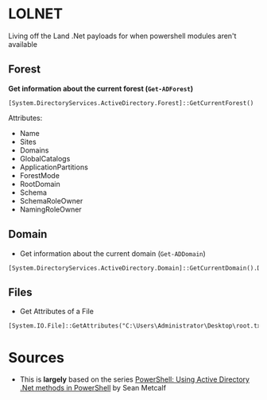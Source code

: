 # LOLNET
Living off the Land .Net payloads for when powershell modules aren't available


## Forest

**Get information about the current forest (`Get-ADForest`)**
```pwsh
[System.DirectoryServices.ActiveDirectory.Forest]::GetCurrentForest()
```
Attributes:
- Name
- Sites
- Domains
- GlobalCatalogs
- ApplicationPartitions
- ForestMode
- RootDomain
- Schema
- SchemaRoleOwner
- NamingRoleOwner
	

## Domain

* Get information about the current domain (`Get-ADDomain`)
```pwsh
[System.DirectoryServices.ActiveDirectory.Domain]::GetCurrentDomain().DomainControllers
```


## Files

* Get Attributes of a File
```pwsh
[System.IO.File]::GetAttributes("C:\Users\Administrator\Desktop\root.txt")
```


# Sources

* This is **largely** based on the series [PowerShell: Using Active Directory .Net methods in PowerShell](https://adsecurity.org/?p=113) by Sean Metcalf